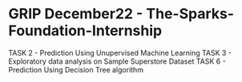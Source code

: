 # GRIP December22 - The-Sparks-Foundation-Internship
TASK 2 - Prediction Using Unupervised Machine Learning
TASK 3 - Exploratory data analysis on Sample Superstore Dataset
TASK 6 - Prediction Using Decision Tree algorithm
